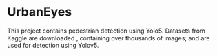 # UrbanEyes
This project contains pedestrian detection using Yolo5.
Datasets from Kaggle are downloaded , containing over thousands of images; and are used for detection using Yolov5.
